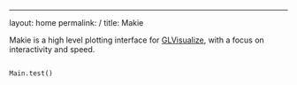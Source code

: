 ---
layout: home
permalink: /
title: Makie

Makie is a high level plotting interface for [GLVisualize](https://github.com/JuliaGL/GLVisualize.jl/), with a focus on interactivity and speed.

```@eval

Main.test()

```
